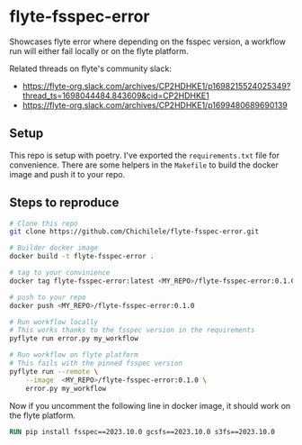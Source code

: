 # flyte-fsspec-error


Showcases flyte error where depending on the fsspec version, a workflow run will either fail locally or on the flyte platform.

Related threads on flyte's community slack:
- https://flyte-org.slack.com/archives/CP2HDHKE1/p1698215524025349?thread_ts=1698044484.843609&cid=CP2HDHKE1
- https://flyte-org.slack.com/archives/CP2HDHKE1/p1699480689690139

## Setup

This repo is setup with poetry. I've exported the `requirements.txt` file for convenience. There are some helpers in the `Makefile` to build the docker image and push it to your repo.

## Steps to reproduce

```bash
# Clone this repo
git clone https://github.com/Chichilele/flyte-fsspec-error.git

# Builder docker image
docker build -t flyte-fsspec-error .

# tag to your convinience
docker tag flyte-fsspec-error:latest <MY_REPO>/flyte-fsspec-error:0.1.0

# push to your repo
docker push <MY_REPO>/flyte-fsspec-error:0.1.0

# Run workflow locally
# This works thanks to the fsspec version in the requirements
pyflyte run error.py my_workflow

# Run workflow on flyte platform
# This fails with the pinned fsspec version
pyflyte run --remote \
    --image  <MY_REPO>/flyte-fsspec-error:0.1.0 \
    error.py my_workflow
```

Now if you uncomment the following line in docker image, it should work on the flyte platform.
```dockerfile
RUN pip install fsspec==2023.10.0 gcsfs==2023.10.0 s3fs==2023.10.0
```